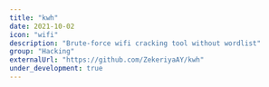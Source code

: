 ```yaml
---
title: "kwh"
date: 2021-10-02
icon: "wifi"
description: "Brute-force wifi cracking tool without wordlist"
group: "Hacking"
externalUrl: "https://github.com/ZekeriyaAY/kwh"
under_development: true
---
```

